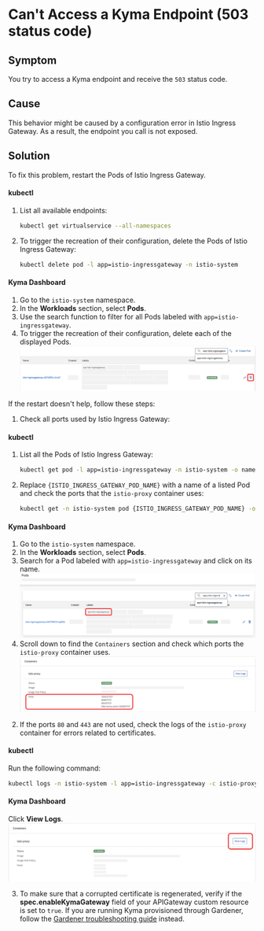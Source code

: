 <!-- open-source-only -->
# Can't Access a Kyma Endpoint (503 status code)

## Symptom

You try to access a Kyma endpoint and receive the `503` status code.

## Cause

This behavior might be caused by a configuration error in Istio Ingress Gateway. As a result, the endpoint you call is not exposed.

## Solution

To fix this problem, restart the Pods of Istio Ingress Gateway.

<!-- tabs:start -->

#### kubectl

1. List all available endpoints:

    ```bash
    kubectl get virtualservice --all-namespaces
    ```

2. To trigger the recreation of their configuration, delete the Pods of Istio Ingress Gateway:

     ```bash
     kubectl delete pod -l app=istio-ingressgateway -n istio-system
     ```
     
#### Kyma Dashboard

1. Go to the `istio-system` namespace.
2. In the **Workloads** section, select **Pods**.
3. Use the search function to filter for all Pods labeled with `app=istio-ingressgateway`.
4. To trigger the recreation of their configuration, delete each of the displayed Pods.
   ![Delete Pods with `app=istio-ingressgateway` label](../../assets/delete-istio-ingressgateway-pods.svg)

<!-- tabs:end -->

If the restart doesn't help, follow these steps:

1. Check all ports used by Istio Ingress Gateway:

   <!-- tabs:start -->

#### kubectl

   1. List all the Pods of Istio Ingress Gateway:

      ```bash
      kubectl get pod -l app=istio-ingressgateway -n istio-system -o name
      ```

   2. Replace `{ISTIO_INGRESS_GATEWAY_POD_NAME}` with a name of a listed Pod and check the ports that the `istio-proxy` container uses:

      ```bash
      kubectl get -n istio-system pod {ISTIO_INGRESS_GATEWAY_POD_NAME} -o jsonpath='{.spec.containers[*].ports[*].containerPort}'
      ```
   
#### Kyma Dashboard

   1. Go to the `istio-system` namespace.
   2. In the **Workloads** section, select **Pods**.
   3. Search for a Pod labeled with `app=istio-ingressgateway` and click on its name.
   ![Search for a Pod with `app=istio-ingressgateway` label](../../assets/search-for-istio-ingress-gateway.svg)
   4. Scroll down to find the `Containers` section and check which ports the `istio-proxy` container uses.
   ![Check ports used by istio-proxy](../../assets/check-istio-proxy-ports.svg)

   <!-- tabs:end -->


2. If the ports `80` and `443` are not used, check the logs of the `istio-proxy` container for errors related to certificates.

   <!-- tabs:start -->

#### kubectl
   
   Run the following command:

   ```bash
   kubectl logs -n istio-system -l app=istio-ingressgateway -c istio-proxy
   ```
   
#### Kyma Dashboard

   Click **View Logs**.
   ![View logs of the istio-proxy-container](../../assets/view-istio-proxy-logs.svg)
   
   <!-- tabs:end -->

3. To make sure that a corrupted certificate is regenerated, verify if the **spec.enableKymaGateway** field of your APIGateway custom resource is set to `true`. If you are running Kyma provisioned through Gardener, follow the [Gardener troubleshooting guide](https://kyma-project.io/docs/kyma/latest/04-operation-guides/troubleshooting/security/sec-01-certificates-gardener/) instead.
